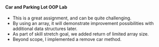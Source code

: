 #### Car and Parking Lot OOP Lab

- This is a great assignment, and can be quite challenging.
- By using an array, it will demonstrate improvement possibilities with additional data structures later.
- As part of skill stretch goal, we added return of limited array size.
- Beyond scope, I implemented a remove car method.
